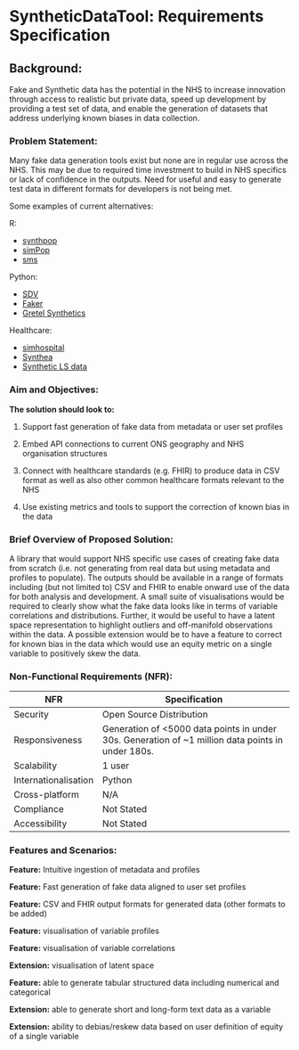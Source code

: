 # SyntheticDataTool: Requirements Specification
 
## Background:

Fake and Synthetic data has the potential in the NHS to increase innovation through access to realistic but private data, speed up development by providing a test set of data, and enable the generation of datasets that address underlying known biases in data collection.
 
### Problem Statement:

Many fake data generation tools exist but none are in regular use across the NHS.  This may be due to required time investment to build in NHS specifics or lack of confidence in the outputs.
Need for useful and easy to generate test data in different formats for developers is not being met.

Some examples of current alternatives:

R:
- [synthpop](https://www.synthpop.org.uk/index.html)
- [simPop](https://github.com/statistikat/simPop)
- [sms](https://cran.r-project.org/web/packages/sms/index.html)

Python: 
- [SDV](https://sdv.dev/)
- [Faker](https://faker.readthedocs.io/en/master/)
- [Gretel Synthetics](https://github.com/gretelai/gretel-synthetics)

Healthcare:
- [simhospital](google/simhospital)
- [Synthea](https://github.com/synthetichealth/synthea)
- [Synthetic LS data](https://calls.ac.uk/guides-resources/synthetic-ls-data/)

### Aim and Objectives:

**The solution should look to:**

1. Support fast generation of fake data from metadata or user set profiles

2. Embed API connections to current ONS geography and NHS organisation structures

3. Connect with healthcare standards (e.g. FHIR) to produce data in CSV format as well as also other common healthcare formats relevant to the NHS

4. Use existing metrics and tools to support the correction of known bias in the data
 
### Brief Overview of Proposed Solution:

A library that would support NHS specific use cases of creating fake data from scratch (i.e. not generating from real data but using metadata and profiles to populate).   The outputs should be available in a range of formats including (but not limited to) CSV and FHIR to enable onward use of the data for both analysis and development.  A small suite of visualisations would be required to clearly show what the fake data looks like in terms of variable correlations and distributions.  Further, it would be useful to have a latent space representation to highlight outliers and off-manifold observations within the data.  A possible extension would be to have a feature to correct for known bias in the data which would use an equity metric on a single variable to positively skew the data.
 
### Non-Functional Requirements (NFR):

| NFR  | Specification | 
| ----------- | -----------| 
| Security | Open Source Distribution |
| Responsiveness | Generation of <5000 data points in under 30s.  Generation of ~1 million data points in under 180s. | 
| Scalability | 1 user |
| Internationalisation | Python |
| Cross-platform | N/A |
| Compliance | Not Stated |
| Accessibility | Not Stated |
 
### Features and Scenarios:

**Feature:**  Intuitive ingestion of metadata and profiles

**Feature:**  Fast generation of fake data aligned to user set profiles 

**Feature:** CSV and FHIR output formats for generated data (other formats to be added)

**Feature:** visualisation of variable profiles

**Feature:** visualisation of variable correlations

**Extension:**  visualisation of latent space

**Feature:**  able to generate tabular structured data including numerical and categorical

**Extension:**  able to generate short and long-form text data as a variable

**Extension:**  ability to debias/reskew data based on user definition of equity of a single variable
